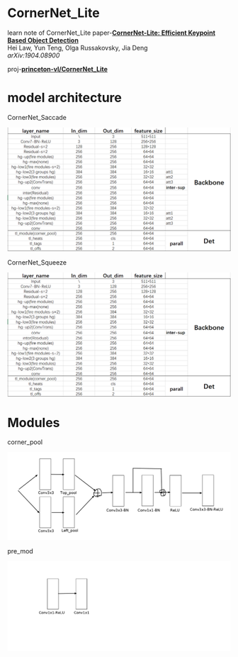 # CornerNet_Lite
learn note of CornerNet_Lite
paper-[**CornerNet-Lite: Efficient Keypoint Based Object Detection**](https://arxiv.org/abs/1904.08900)  
Hei Law, Yun Teng, Olga Russakovsky, Jia Deng  
*arXiv:1904.08900* 

proj-[**princeton-vl/CornerNet_Lite**](https://github.com/princeton-vl)

# model architecture

CornerNet_Saccade

![arch](https://github.com/tc-qaq/CornerNet_Lite/blob/master/saccade.png)

CornerNet_Squeeze

![arch](https://github.com/tc-qaq/CornerNet_Lite/blob/master/squeeze.jpg)

# Modules

corner_pool

![corner_pool](https://github.com/tc-qaq/CornerNet_Lite/blob/master/corner_pool.png)

pre_mod

![pre_mod](https://github.com/tc-qaq/CornerNet_Lite/blob/master/pre_mod.png)

